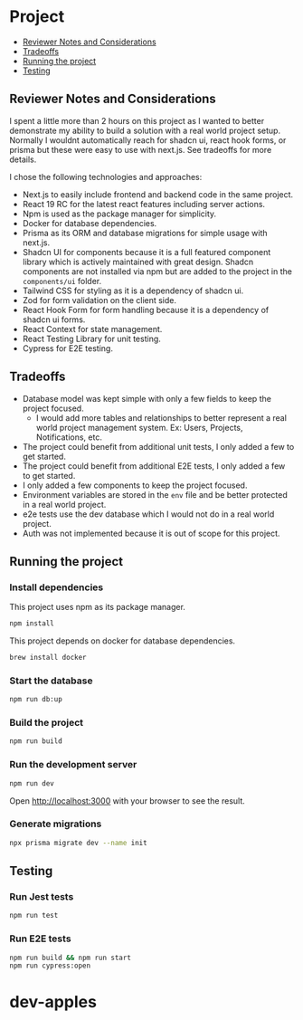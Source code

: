 # Project

- [Reviewer Notes and Considerations](#reviewer-notes-and-considerations)
- [Tradeoffs](#tradeoffs)
- [Running the project](#running-the-project)
- [Testing](#testing)

## Reviewer Notes and Considerations

I spent a little more than 2 hours on this project as I wanted to better demonstrate my ability to build a solution with a real world project setup. Normally I wouldnt automatically reach for shadcn ui, react hook forms, or prisma but these were easy to use with next.js. See tradeoffs for more details.

I chose the following technologies and approaches:

- Next.js to easily include frontend and backend code in the same project.
- React 19 RC for the latest react features including server actions.
- Npm is used as the package manager for simplicity.
- Docker for database dependencies.
- Prisma as its ORM and database migrations for simple usage with next.js.
- Shadcn UI for components because it is a full featured component library which is actively maintained with great design. Shadcn components are not installed via npm but are added to the project in the `components/ui` folder.
- Tailwind CSS for styling as it is a dependency of shadcn ui.
- Zod for form validation on the client side.
- React Hook Form for form handling because it is a dependency of shadcn ui forms.
- React Context for state management.
- React Testing Library for unit testing.
- Cypress for E2E testing.

## Tradeoffs

- Database model was kept simple with only a few fields to keep the project focused.
  - I would add more tables and relationships to better represent a real world project management system. Ex: Users, Projects, Notifications, etc.
- The project could benefit from additional unit tests, I only added a few to get started.
- The project could benefit from additional E2E tests, I only added a few to get started.
- I only added a few components to keep the project focused.
- Environment variables are stored in the `env` file and be better protected in a real world project.
- e2e tests use the dev database which I would not do in a real world project.
- Auth was not implemented because it is out of scope for this project.

## Running the project

### Install dependencies

This project uses npm as its package manager.

```bash
npm install
```

This project depends on docker for database dependencies.

```bash
brew install docker
```

### Start the database

```bash
npm run db:up
```

### Build the project

```bash
npm run build
```

### Run the development server

```bash
npm run dev
```

Open [http://localhost:3000](http://localhost:3000) with your browser to see the result.

### Generate migrations

```bash
npx prisma migrate dev --name init
```

## Testing

### Run Jest tests

```bash
npm run test
```

### Run E2E tests

```bash
npm run build && npm run start
npm run cypress:open
```
# dev-apples
